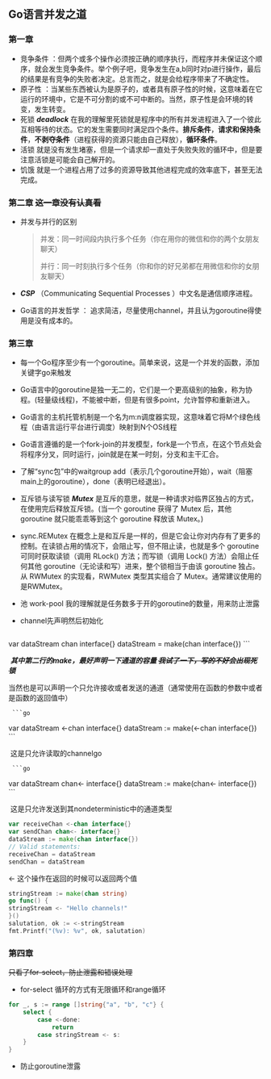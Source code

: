 ## Go语言并发之道

### 第一章

* 竞争条件 ：但两个或多个操作必须按正确的顺序执行，而程序并未保证这个顺序，就会发生竞争条件。举个例子吧，竞争发生在a,b同时对p进行操作，最后的结果是有竞争的失败者决定。总言而之，就是会给程序带来了不确定性。
* 原子性 ：当某些东西被认为是原子的，或者具有原子性的时候，这意味着在它运行的环境中，它是不可分割的或不可中断的。当然，原子性是会环境的转变，发生转变。
* 死锁 ***deadlock*** 在我的理解里死锁就是程序中的所有并发进程进入了一个彼此互相等待的状态。它的发生需要同时满足四个条件。**排斥条件**，**请求和保持条件**，**不剥夺条件**（进程获得的资源只能由自己释放），**循环条件**。
* 活锁 就是没有发生堵塞，但是一个请求却一直处于失败失败的循环中，但是要注意活锁是可能会自己解开的。
* 饥饿 就是一个进程占用了过多的资源导致其他进程完成的效率底下，甚至无法完成。  

### 第二章  ~~这一章没有认真看~~

* 并发与并行的区别

  > 并发：同一时间段内执行多个任务（你在用你的微信和你的两个女朋友聊天）
  >
  > 并行：同一时刻执行多个任务（你和你的好兄弟都在用微信和你的女朋友聊天）

* ***CSP*** （Communicating Sequential Processes ）中文名是通信顺序进程。
* Go语言的并发哲学  ： 追求简洁，尽量使用channel，并且认为goroutine得使用是没有成本的。

### 第三章

* 每一个Go程序至少有一个goroutine。简单来说，这是一个并发的函数，添加关键字go来触发

* Go语言中的goroutine是独一无二的，它们是一个更高级别的抽象，称为协程。(轻量级线程)，不能被中断，但是有很多point，允许暂停和重新进入。

* Go语言的主机托管机制是一个名为m:n调度器实现，这意味着它将M个绿色线程（由语言运行平台进行调度）映射到N个OS线程

* Go语言遵循的是一个fork-join的并发模型，fork是一个节点，在这个节点处会将程序分叉，同时运行，join就是在某一时刻，分支和主干汇合。

* 了解“sync包”中的waitgroup add（表示几个goroutine开始），wait（阻塞main上的goroutine），done（表明已经退出）。

* 互斥锁与读写锁 ***Mutex*** 是互斥的意思，就是一种请求对临界区独占的方式，在使用完后释放互斥锁。(当一个 goroutine 获得了 Mutex 后，其他 goroutine 就只能乖乖等到这个 goroutine 释放该 Mutex。)

* sync.REMutex 在概念上是和互斥是一样的，但是它会让你对内存有了更多的控制。在读锁占用的情况下，会阻止写，但不阻止读，也就是多个 goroutine 可同时获取读锁（调用 RLock() 方法；而写锁（调用 Lock() 方法）会阻止任何其他 goroutine（无论读和写）进来，整个锁相当于由该 goroutine 独占。从 RWMutex 的实现看，RWMutex 类型其实组合了 Mutex。通常建议使用的是RWMutex。

* 池 work-pool 我的理解就是任务数多于开的goroutine的数量，用来防止泄露

* channel先声明然后初始化 

    ```go
var dataStream chan interface{}
dataStream = make(chan interface{})
    ```

​      ***其中第二行的make，最好声明一下通道的容量 ~~我试了一下，写的不好会出现死锁~~***

​      当然也是可以声明一个只允许接收或者发送的通道（通常使用在函数的参数中或者是函数的返回值中）

     ```go
 var dataStream <-chan interface{}
 dataStream := make(<-chan interface{})
     ```

​      这是只允许读取的channelgo

     ```go
var dataStream chan<- interface{}
dataStream := make(chan<- interface{})
     ```

​      这是只允许发送到其nondeterministic中的通道类型

```go
var receiveChan <-chan interface{}
var sendChan chan<- interface{}
dataStream := make(chan interface{})
// Valid statements:
receiveChan = dataStream
sendChan = dataStream
```

<- 这个操作在返回的时候可以返回两个值

```go
stringStream := make(chan string)
go func() {
stringStream <- "Hello channels!"
}()
salutation, ok := <-stringStream
fmt.Printf("(%v): %v", ok, salutation)
```

### 第四章 

~~只看了for-select，防止泄露和错误处理~~

* for-select  循环的方式有无限循环和range循环

```go
for _, s := range []string{"a", "b", "c"} {
	select {
		case <-done:
			return
		case stringStream <- s:
	}
}
```

* 防止goroutine泄露





